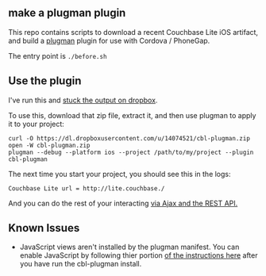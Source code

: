 ## make a plugman plugin

This repo contains scripts to download a recent Couchbase Lite iOS artifact, and build a [plugman](https://github.com/apache/cordova-plugman) plugin for use with Cordova / PhoneGap.

The entry point is `./before.sh`

## Use the plugin

I've run this and [stuck the output on dropbox](https://dl.dropboxusercontent.com/u/14074521/cbl-plugman.zip).

To use this, download that zip file, extract it, and then use plugman to apply it to your project:

	curl -O https://dl.dropboxusercontent.com/u/14074521/cbl-plugman.zip
	open -W cbl-plugman.zip
	plugman --debug --platform ios --project /path/to/my/project --plugin cbl-plugman

The next time you start your project, you should see this in the logs:

	Couchbase Lite url = http://lite.couchbase./

And you can do the rest of your interacting [via Ajax and the REST API.](https://github.com/couchbase/couchbase-lite-ios/wiki/Guide%3A-REST)

## Known Issues

* JavaScript views aren't installed by the plugman manifest. You can enable JavaScript by following thier portion [of the instructions here](https://github.com/couchbaselabs/LiteGap/wiki/Building-a-PhoneGap-Couchbase-Lite-Container) after you have run the cbl-plugman install.

